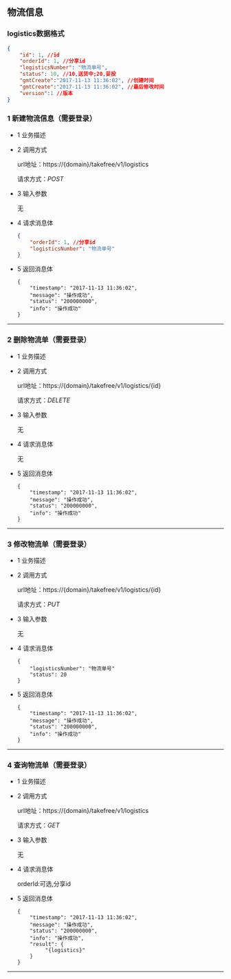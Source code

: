 ## 物流信息

### logistics数据格式
```json
{
    "id": 1, //id
    "orderId": 1, //分享id
    "logisticsNumber": "物流单号", 
    "status": 10, //10,送货中;20,妥投
    "gmtCreate":"2017-11-13 11:36:02", //创建时间
    "gmtCreate":"2017-11-13 11:36:02", //最后修改时间
    "version":1 //版本
} 
```
### 1 新建物流信息（需要登录）
* 1 业务描述

* 2 调用方式

    url地址：https://{domain}/takefree/v1/logistics

    请求方式：*POST*

* 3 输入参数
    
    无

* 4 请求消息体
    ```json
    {
        "orderId": 1, //分享id
        "logisticsNumber": "物流单号"
    }
    ```

* 5 返回消息体
    ```
    {
        "timestamp": "2017-11-13 11:36:02",
        "message": "操作成功",
        "status": "200000000",
        "info": "操作成功"
    }
    ```
***
### 2 删除物流单（需要登录）
* 1 业务描述

* 2 调用方式

    url地址：https://{domain}/takefree/v1/logistics/{id}

    请求方式：*DELETE*

* 3 输入参数
    
    无

* 4 请求消息体
    
    无

* 5 返回消息体
    ```
    {
        "timestamp": "2017-11-13 11:36:02",
        "message": "操作成功",
        "status": "200000000",
        "info": "操作成功"
    }
    ```
***
### 3 修改物流单（需要登录）
* 1 业务描述

* 2 调用方式

    url地址：https://{domain}/takefree/v1/logistics/{id}

    请求方式：*PUT*

* 3 输入参数
    
    无

* 4 请求消息体
    ```
    {
        "logisticsNumber": "物流单号"
        "status": 20
    }
    ```
* 5 返回消息体
    ```
    {
        "timestamp": "2017-11-13 11:36:02",
        "message": "操作成功",
        "status": "200000000",
        "info": "操作成功"
    }
    ```
***
### 4 查询物流单（需要登录）
* 1 业务描述

* 2 调用方式

    url地址：https://{domain}/takefree/v1/logistics

    请求方式：*GET*

* 3 输入参数
    
    无

* 4 请求消息体
    
    orderId:可选,分享id
    
* 5 返回消息体
    ```
    {
        "timestamp": "2017-11-13 11:36:02",
        "message": "操作成功",
        "status": "200000000",
        "info": "操作成功",
        "result": {
             "{logistics}"
        }
    }
    ```
***

